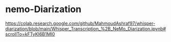 # nemo-Diarization

https://colab.research.google.com/github/MahmoudAshraf97/whisper-diarization/blob/main/Whisper_Transcription_%2B_NeMo_Diarization.ipynb#scrollTo=kFTyKI6B1MI0
